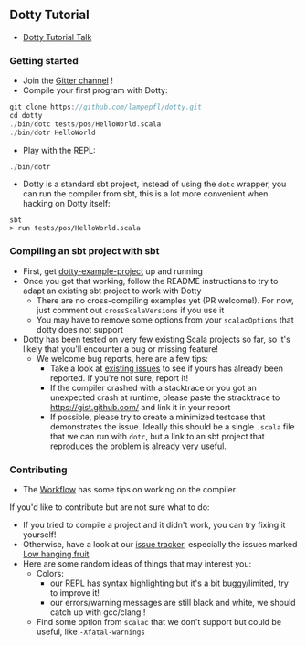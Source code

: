 ## Dotty Tutorial

- [Dotty Tutorial Talk](http://guillaume.martres.me/talks/dotty-tutorial/#/)

### Getting started

- Join the [Gitter channel](https://gitter.im/lampepfl/dotty) !
- Compile your first program with Dotty:
```scala
git clone https://github.com/lampepfl/dotty.git
cd dotty
./bin/dotc tests/pos/HelloWorld.scala
./bin/dotr HelloWorld
```
- Play with the REPL:
```scala
./bin/dotr
```
- Dotty is a standard sbt project, instead of using the `dotc` wrapper, you can run the compiler from sbt, this is a lot more convenient when hacking on Dotty itself:
```shell
sbt
> run tests/pos/HelloWorld.scala
```

### Compiling an sbt project with sbt

- First, get [dotty-example-project](https://github.com/smarter/dotty-example-project) up and running
- Once you got that working, follow the README instructions to try to adapt an existing sbt project to work with Dotty
  - There are no cross-compiling examples yet (PR welcome!). For now, just comment out `crossScalaVersions` if you use it
  - You may have to remove some options from your `scalacOptions` that dotty does not support
- Dotty has been tested on very few existing Scala projects so far, so it's likely that you'll encounter a bug or missing feature!
  - We welcome bug reports, here are a few tips:
    - Take a look at [existing issues](https://github.com/lampepfl/dotty/issues) to see if yours has already been reported. If you're not sure, report it!
    - If the compiler crashed with a stacktrace or you got an unexpected crash at runtime, please paste the stracktrace to https://gist.github.com/ and link it in your report
    - If possible, please try to create a minimized testcase that demonstrates the issue. Ideally this should be a single `.scala` file that we can run with `dotc`, but a link to an sbt project that reproduces the problem is already very useful.

### Contributing

- The [Workflow](https://github.com/lampepfl/dotty/wiki/Workflow) has some tips on working on the compiler

If you'd like to contribute but are not sure what to do:
- If you tried to compile a project and it didn't work, you can try fixing it yourself!
- Otherwise, have a look at our [issue tracker](https://github.com/lampepfl/dotty/issues), especially the issues marked [Low hanging fruit](https://github.com/lampepfl/dotty/issues/1396)
- Here are some random ideas of things that may interest you:
  - Colors:
    - our REPL has syntax highlighting but it's a bit buggy/limited, try to improve it!
    - our errors/warning messages are still black and white, we should catch up with gcc/clang !
  - Find some option from `scalac` that we don't support but could be useful, like `-Xfatal-warnings`
  
